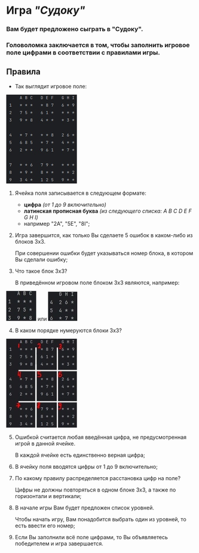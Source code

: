 # Игра *"Судоку"*

### Вам будет предложено сыграть в "Судоку".

### Головоломка заключается в том, чтобы заполнить игровое поле цифрами в соответствии с правилами игры.

## **Правила**

- Так выглядит игровое поле:

 ![example](ex1.jpg)
 

1) Ячейка поля записывается в следующем формате:
   - **цифра** _(от 1 до 9 включительно)_ 
   - **латинская прописная буква** _(из следующего списка: A B C D E F G H I)_
   - например "2A", "5E", "8I";


2) Игра завершится, как только Вы сделаете 5 ошибок в каком-либо из блоков 3х3.

   При совершении ошибки будет указываться номер блока, в котором Вы сделали ошибку;


3) Что такое блок 3х3?
 
   В приведённом игровом поле блоком 3х3 являются, например:

![example](ex2.jpg) или ![example](ex3.jpg)


4) В каком порядке нумеруются блоки 3х3?

 ![example](ex4.jpg)

5) Ошибкой считается любая введённая цифра, не предусмотренная игрой в данной ячейке.

   В каждой ячейке есть единственно верная цифра;


6) В ячейку поля вводятся цифры от 1 до 9 включительно;


7) По какому правилу распределяется расстановка цифр на поле?

   Цифры не должны повторяться в одном блоке 3х3, а также по горизонтали и вертикали;


8) В начале игры Вам будет предложен список уровней.

   Чтобы начать игру, Вам понадобится выбрать один из уровней, то есть ввести его номер;


9) Если Вы заполнили всё поле цифрами, то Вы объявляетесь победителем и игра завершается.
